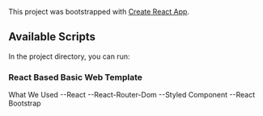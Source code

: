 This project was bootstrapped with [Create React App](https://github.com/facebook/create-react-app).

## Available Scripts

In the project directory, you can run:

### React Based Basic Web Template
What We Used
--React
--React-Router-Dom
--Styled Component
--React Bootstrap

